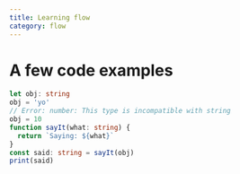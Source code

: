 ```yaml
---
title: Learning flow
category: flow
---
```


# A few code examples


```typescript
let obj: string
obj = 'yo'
// Error: number: This type is incompatible with string
obj = 10
function sayIt(what: string) {
  return `Saying: ${what}`
}
const said: string = sayIt(obj)
print(said)
```
